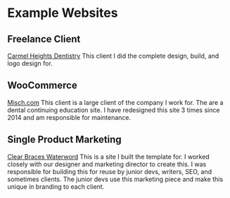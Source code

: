 # Example Websites


## Freelance Client
<a href="https://carmelheightsdentistry.com/">Carmel Heights Dentistry</a>
This client I did the complete design, build, and logo design for. 

## WooCommerce
<a href="https://misch.com">Misch.com</a> This client is a large client of the company I work for. The are a dental continuing education site. I have redesigned this site 3 times since 2014 and am responsible for maintenance. 

## Single Product Marketing
<a href="https://clearbraceswaterford.com/"> Clear Braces Waterword<a/> This is a site I built the template for. I worked closely with our designer and marketing director to create this. I was responsible for building this for reuse by junior devs, writers, SEO, and sometimes clients. The junior devs use this marketing piece and make this unique in branding to each client. 
